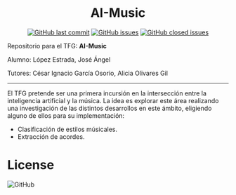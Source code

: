 <h1 align="center">AI-Music</h1>
<p align="center">
  <a href="https://github.com/jle1001/AI-Music/commits/main"><img alt="GitHub last commit" src="https://img.shields.io/github/last-commit/jle1001/AI-Music"></a>
  <a href="https://github.com/jle1001/AI-Music/issues?q=is%3Aopen"><img alt="GitHub issues" src="https://img.shields.io/github/issues/jle1001/AI-Music"></a>
  <a href="https://github.com/jle1001/AI-Music/issues?q=is%3Aissue+is%3Aclosed"><img alt="GitHub closed issues" src="https://img.shields.io/github/issues-closed/jle1001/AI-Music"></a>
</p>

Repositorio para el TFG: **AI-Music**

Alumno: López Estrada, José Ángel

Tutores: César Ignacio García Osorio, Alicia Olivares Gil

---

El TFG pretende ser una primera incursión en la intersección entre la inteligencia artificial y la música. 
La idea es explorar este área realizando una investigación de las distintos desarrollos en este ámbito, eligiendo alguno de ellos para su implementación:

- Clasificación de estilos músicales.
- Extracción de acordes.

# License

<img alt="GitHub" src="https://img.shields.io/github/license/jle1001/AI-Music">
